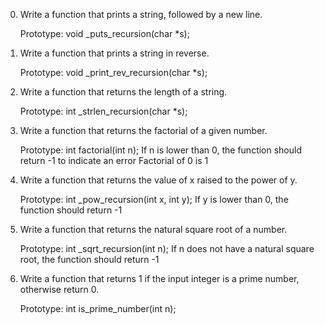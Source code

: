 0. Write a function that prints a string, followed by a new line.

    Prototype: void _puts_recursion(char *s);

1. Write a function that prints a string in reverse.

    Prototype: void _print_rev_recursion(char *s);

2. Write a function that returns the length of a string.

    Prototype: int _strlen_recursion(char *s);

3. Write a function that returns the factorial of a given number.

    Prototype: int factorial(int n);
    If n is lower than 0, the function should return -1 to indicate an error
    Factorial of 0 is 1

4. Write a function that returns the value of x raised to the power of y.

    Prototype: int _pow_recursion(int x, int y);
    If y is lower than 0, the function should return -1

5. Write a function that returns the natural square root of a number.

    Prototype: int _sqrt_recursion(int n);
    If n does not have a natural square root, the function should return -1

6. Write a function that returns 1 if the input integer is a prime number, otherwise return 0.

    Prototype: int is_prime_number(int n);

